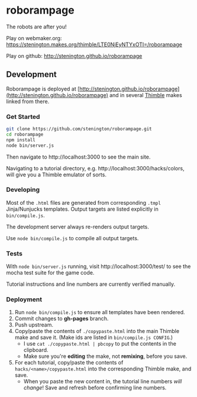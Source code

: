 roborampage
===========

The robots are after you!

Play on webmaker.org: https://stenington.makes.org/thimble/LTE0NjEyNTYxOTI=/roborampage

Play on github: http://stenington.github.io/roborampage

## Development

Roborampage is deployed at [http://stenington.github.io/roborampage](http://stenington.github.io/roborampage)
and in several [Thimble](https://thimble.webmaker.org) makes linked from there.

### Get Started

``` sh
git clone https://github.com/stenington/roborampage.git
cd roborampage
npm install
node bin/server.js
```

Then navigate to http://localhost:3000 to see the main site.

Navigating to a tutorial directory, e.g. http://localhost:3000/hacks/colors, will give
you a Thimble emulator of sorts. 

### Developing

Most of the `.html` files are generated from corresponding `.tmpl` Jinja/Nunjucks templates. Output
targets are listed explicitly in `bin/compile.js`. 

The development server always re-renders output targets.

Use `node bin/compile.js` to compile all output targets.

### Tests

With `node bin/server.js` running, visit http://localhost:3000/test/ to see the mocha test suite
for the game code.

Tutorial instructions and line numbers are currently verified manually.

### Deployment

1. Run `node bin/compile.js` to ensure all templates have been rendered.
2. Commit changes to **gh-pages** branch.
3. Push upstream.
4. Copy/paste the contents of `./copypaste.html` into the main Thimble make and save it. (Make ids are listed in `bin/compile.js CONFIG`.)
    * I use `cat ./copypaste.html | pbcopy` to put the contents in the clipboard.
    * Make sure you're **editing** the make, not **remixing**, before you save.
5. For each tutorial, copy/paste the contents of `hacks/<name>/copypaste.html` into the corresponding Thimble make, and save.
    * When you paste the new content in, the tutorial line numbers *will change*! Save and refresh before confirming line numbers.

